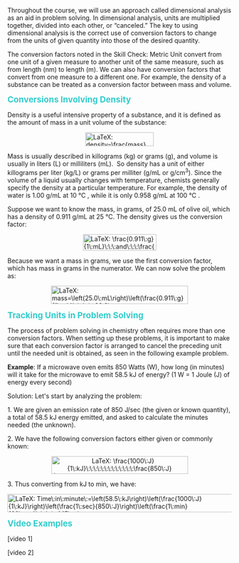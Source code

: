 <p>Throughout the course, we will use an approach called dimensional analysis as an aid in problem solving. In dimensional analysis, units are multiplied together, divided into each other, or &ldquo;canceled.&rdquo; The key to using dimensional analysis is the correct use of conversion factors to change from the units of given quantity into those of the desired quantity.</p>
<p>The conversion factors noted in the Skill Check: Metric Unit convert from one unit of a given measure to another unit of the same measure, such as from length (nm) to length (m). We can also have conversion factors that convert from one measure to a different one. For example, the density of a substance can be treated as a conversion factor between mass and volume.</p>
<p><span style="font-size: 14pt; color: #33cccc;"><strong>Conversions Involving Density<br /></strong></span></p>
<p>Density is a useful intensive property of a substance, and it is defined as the amount of mass in a unit volume of the substance:</p>
<p><img class="equation_image" style="display: block; margin-left: auto; margin-right: auto;" title="density=\frac{mass}{volume}" src="https://psu.instructure.com/equation_images/density%253D%255Cfrac%257Bmass%257D%257Bvolume%257D" alt="LaTeX: density=\frac{mass}{volume}" width="154" height="31" data-equation-content="density=\frac{mass}{volume}" data-mathml="&lt;math xmlns=&quot;http://www.w3.org/1998/Math/MathML&quot;&gt;
  &lt;mi&gt;d&lt;/mi&gt;
  &lt;mi&gt;e&lt;/mi&gt;
  &lt;mi&gt;n&lt;/mi&gt;
  &lt;mi&gt;s&lt;/mi&gt;
  &lt;mi&gt;i&lt;/mi&gt;
  &lt;mi&gt;t&lt;/mi&gt;
  &lt;mi&gt;y&lt;/mi&gt;
  &lt;mo&gt;=&lt;/mo&gt;
  &lt;mfrac&gt;
    &lt;mrow&gt;
      &lt;mi&gt;m&lt;/mi&gt;
      &lt;mi&gt;a&lt;/mi&gt;
      &lt;mi&gt;s&lt;/mi&gt;
      &lt;mi&gt;s&lt;/mi&gt;
    &lt;/mrow&gt;
    &lt;mrow&gt;
      &lt;mi&gt;v&lt;/mi&gt;
      &lt;mi&gt;o&lt;/mi&gt;
      &lt;mi&gt;l&lt;/mi&gt;
      &lt;mi&gt;u&lt;/mi&gt;
      &lt;mi&gt;m&lt;/mi&gt;
      &lt;mi&gt;e&lt;/mi&gt;
    &lt;/mrow&gt;
  &lt;/mfrac&gt;
&lt;/math&gt;" /></p>
<p>Mass is usually described in killograms (kg) or grams (g), and volume is usually in liters (L) or milliliters (mL).&nbsp; So density has a unit of either killograms per liter (kg/L) or grams per milliter (g/mL or g/cm<sup>3</sup>). Since the volume of a liquid usually changes with temperature, chemists generally specify the density at a particular temperature. For example, the density of water is 1.00 g/mL at 10 &deg;C , while it is only 0.958 g/mL at 100 &deg;C .</p>
<p>Suppose we want to know the mass, in grams, of 25.0 mL of olive oil, which has a density of 0.911 g/mL at 25 &deg;C. The density gives us the conversion factor:</p>
<p><img class="equation_image" style="display: block; margin-left: auto; margin-right: auto;" title="\frac{0.911\:g}{1\:mL}\:\:\:and\:\:\:\frac{1\:mL}{0.911\:g}" src="https://psu.instructure.com/equation_images/%255Cfrac%257B0.911%255C%253Ag%257D%257B1%255C%253AmL%257D%255C%253A%255C%253A%255C%253Aand%255C%253A%255C%253A%255C%253A%255Cfrac%257B1%255C%253AmL%257D%257B0.911%255C%253Ag%257D" alt="LaTeX: \frac{0.911\:g}{1\:mL}\:\:\:and\:\:\:\frac{1\:mL}{0.911\:g}" width="165" height="37" data-equation-content="\frac{0.911\:g}{1\:mL}\:\:\:and\:\:\:\frac{1\:mL}{0.911\:g}" data-mathml="&lt;math xmlns=&quot;http://www.w3.org/1998/Math/MathML&quot;&gt;
  &lt;mfrac&gt;
    &lt;mrow&gt;
      &lt;mn&gt;0.911&lt;/mn&gt;
      &lt;mspace width=&quot;mediummathspace&quot; /&gt;
      &lt;mi&gt;g&lt;/mi&gt;
    &lt;/mrow&gt;
    &lt;mrow&gt;
      &lt;mn&gt;1&lt;/mn&gt;
      &lt;mspace width=&quot;mediummathspace&quot; /&gt;
      &lt;mi&gt;m&lt;/mi&gt;
      &lt;mi&gt;L&lt;/mi&gt;
    &lt;/mrow&gt;
  &lt;/mfrac&gt;
  &lt;mspace width=&quot;mediummathspace&quot; /&gt;
  &lt;mspace width=&quot;mediummathspace&quot; /&gt;
  &lt;mspace width=&quot;mediummathspace&quot; /&gt;
  &lt;mi&gt;a&lt;/mi&gt;
  &lt;mi&gt;n&lt;/mi&gt;
  &lt;mi&gt;d&lt;/mi&gt;
  &lt;mspace width=&quot;mediummathspace&quot; /&gt;
  &lt;mspace width=&quot;mediummathspace&quot; /&gt;
  &lt;mspace width=&quot;mediummathspace&quot; /&gt;
  &lt;mfrac&gt;
    &lt;mrow&gt;
      &lt;mn&gt;1&lt;/mn&gt;
      &lt;mspace width=&quot;mediummathspace&quot; /&gt;
      &lt;mi&gt;m&lt;/mi&gt;
      &lt;mi&gt;L&lt;/mi&gt;
    &lt;/mrow&gt;
    &lt;mrow&gt;
      &lt;mn&gt;0.911&lt;/mn&gt;
      &lt;mspace width=&quot;mediummathspace&quot; /&gt;
      &lt;mi&gt;g&lt;/mi&gt;
    &lt;/mrow&gt;
  &lt;/mfrac&gt;
&lt;/math&gt;" /></p>
<p>Because we want a mass in grams, we use the first conversion factor, which has mass in grams in the numerator. We can now solve the problem as:</p>
<p><img class="equation_image" style="display: block; margin-left: auto; margin-right: auto;" title="mass=\left(25.0\:mL\right)\left(\frac{0.911\:g}{1\:mL}\right)=22.8\:g" src="https://psu.instructure.com/equation_images/mass%253D%255Cleft%252825.0%255C%253AmL%255Cright%2529%255Cleft%2528%255Cfrac%257B0.911%255C%253Ag%257D%257B1%255C%253AmL%257D%255Cright%2529%253D22.8%255C%253Ag" alt="LaTeX: mass=\left(25.0\:mL\right)\left(\frac{0.911\:g}{1\:mL}\right)=22.8\:g" width="308" height="41" data-equation-content="mass=\left(25.0\:mL\right)\left(\frac{0.911\:g}{1\:mL}\right)=22.8\:g" data-mathml="&lt;math xmlns=&quot;http://www.w3.org/1998/Math/MathML&quot;&gt;
  &lt;mi&gt;m&lt;/mi&gt;
  &lt;mi&gt;a&lt;/mi&gt;
  &lt;mi&gt;s&lt;/mi&gt;
  &lt;mi&gt;s&lt;/mi&gt;
  &lt;mo&gt;=&lt;/mo&gt;
  &lt;mrow&gt;
    &lt;mo&gt;(&lt;/mo&gt;
    &lt;mrow&gt;
      &lt;mn&gt;25.0&lt;/mn&gt;
      &lt;mspace width=&quot;mediummathspace&quot; /&gt;
      &lt;mi&gt;m&lt;/mi&gt;
      &lt;mi&gt;L&lt;/mi&gt;
    &lt;/mrow&gt;
    &lt;mo&gt;)&lt;/mo&gt;
  &lt;/mrow&gt;
  &lt;mrow&gt;
    &lt;mo&gt;(&lt;/mo&gt;
    &lt;mfrac&gt;
      &lt;mrow&gt;
        &lt;mn&gt;0.911&lt;/mn&gt;
        &lt;mspace width=&quot;mediummathspace&quot; /&gt;
        &lt;mi&gt;g&lt;/mi&gt;
      &lt;/mrow&gt;
      &lt;mrow&gt;
        &lt;mn&gt;1&lt;/mn&gt;
        &lt;mspace width=&quot;mediummathspace&quot; /&gt;
        &lt;mi&gt;m&lt;/mi&gt;
        &lt;mi&gt;L&lt;/mi&gt;
      &lt;/mrow&gt;
    &lt;/mfrac&gt;
    &lt;mo&gt;)&lt;/mo&gt;
  &lt;/mrow&gt;
  &lt;mo&gt;=&lt;/mo&gt;
  &lt;mn&gt;22.8&lt;/mn&gt;
  &lt;mspace width=&quot;mediummathspace&quot; /&gt;
  &lt;mi&gt;g&lt;/mi&gt;
&lt;/math&gt;" /></p>
<p><span style="font-size: 14pt; color: #33cccc;"><strong>Tracking Units in Problem Solving<br /></strong></span></p>
<p>The process of problem solving in chemistry often requires more than one conversion factors. When setting up these problems, it is important to make sure that each conversion factor is arranged to cancel the preceding unit until the needed unit is obtained, as seen in the following example problem.</p>
<p><strong>Example</strong>: If a microwave oven emits 850 Watts (W), how long (in minutes) will it take for the microwave to emit 58.5 kJ of energy? (1 W = 1 Joule (J) of energy every second)</p>
<p>Solution: Let's start by analyzing the problem:</p>
<p>1. We are given an emission rate of 850 J/sec (the given or known quantity), a total of 58.5 kJ energy emitted, and asked to calculate the minutes needed (the unknown).</p>
<p>2. We have the following conversion factors either given or commonly known:</p>
<p style="text-align: center;"><img class="equation_image" title="\frac{1000\:J}{1\:kJ}\:\:\:\:\:\:\:\:\:\:\:\:\:\frac{850\:J}{1\:sec}\:\:\:\:\:\:\:\:\:\:\:\:\:\frac{1\:min}{60\:sec}" src="https://psu.instructure.com/equation_images/%255Cfrac%257B1000%255C%253AJ%257D%257B1%255C%253AkJ%257D%255C%253A%255C%253A%255C%253A%255C%253A%255C%253A%255C%253A%255C%253A%255C%253A%255C%253A%255C%253A%255C%253A%255C%253A%255C%253A%255Cfrac%257B850%255C%253AJ%257D%257B1%255C%253Asec%257D%255C%253A%255C%253A%255C%253A%255C%253A%255C%253A%255C%253A%255C%253A%255C%253A%255C%253A%255C%253A%255C%253A%255C%253A%255C%253A%255Cfrac%257B1%255C%253Amin%257D%257B60%255C%253Asec%257D" alt="LaTeX: \frac{1000\:J}{1\:kJ}\:\:\:\:\:\:\:\:\:\:\:\:\:\frac{850\:J}{1\:sec}\:\:\:\:\:\:\:\:\:\:\:\:\:\frac{1\:min}{60\:sec}" width="307" height="40" data-equation-content="\frac{1000\:J}{1\:kJ}\:\:\:\:\:\:\:\:\:\:\:\:\:\frac{850\:J}{1\:sec}\:\:\:\:\:\:\:\:\:\:\:\:\:\frac{1\:min}{60\:sec}" data-mathml="&lt;math xmlns=&quot;http://www.w3.org/1998/Math/MathML&quot;&gt;
  &lt;mfrac&gt;
    &lt;mrow&gt;
      &lt;mn&gt;1000&lt;/mn&gt;
      &lt;mspace width=&quot;mediummathspace&quot; /&gt;
      &lt;mi&gt;J&lt;/mi&gt;
    &lt;/mrow&gt;
    &lt;mrow&gt;
      &lt;mn&gt;1&lt;/mn&gt;
      &lt;mspace width=&quot;mediummathspace&quot; /&gt;
      &lt;mi&gt;k&lt;/mi&gt;
      &lt;mi&gt;J&lt;/mi&gt;
    &lt;/mrow&gt;
  &lt;/mfrac&gt;
  &lt;mspace width=&quot;mediummathspace&quot; /&gt;
  &lt;mspace width=&quot;mediummathspace&quot; /&gt;
  &lt;mspace width=&quot;mediummathspace&quot; /&gt;
  &lt;mspace width=&quot;mediummathspace&quot; /&gt;
  &lt;mspace width=&quot;mediummathspace&quot; /&gt;
  &lt;mspace width=&quot;mediummathspace&quot; /&gt;
  &lt;mspace width=&quot;mediummathspace&quot; /&gt;
  &lt;mspace width=&quot;mediummathspace&quot; /&gt;
  &lt;mspace width=&quot;mediummathspace&quot; /&gt;
  &lt;mspace width=&quot;mediummathspace&quot; /&gt;
  &lt;mspace width=&quot;mediummathspace&quot; /&gt;
  &lt;mspace width=&quot;mediummathspace&quot; /&gt;
  &lt;mspace width=&quot;mediummathspace&quot; /&gt;
  &lt;mfrac&gt;
    &lt;mrow&gt;
      &lt;mn&gt;850&lt;/mn&gt;
      &lt;mspace width=&quot;mediummathspace&quot; /&gt;
      &lt;mi&gt;J&lt;/mi&gt;
    &lt;/mrow&gt;
    &lt;mrow&gt;
      &lt;mn&gt;1&lt;/mn&gt;
      &lt;mspace width=&quot;mediummathspace&quot; /&gt;
      &lt;mi&gt;s&lt;/mi&gt;
      &lt;mi&gt;e&lt;/mi&gt;
      &lt;mi&gt;c&lt;/mi&gt;
    &lt;/mrow&gt;
  &lt;/mfrac&gt;
  &lt;mspace width=&quot;mediummathspace&quot; /&gt;
  &lt;mspace width=&quot;mediummathspace&quot; /&gt;
  &lt;mspace width=&quot;mediummathspace&quot; /&gt;
  &lt;mspace width=&quot;mediummathspace&quot; /&gt;
  &lt;mspace width=&quot;mediummathspace&quot; /&gt;
  &lt;mspace width=&quot;mediummathspace&quot; /&gt;
  &lt;mspace width=&quot;mediummathspace&quot; /&gt;
  &lt;mspace width=&quot;mediummathspace&quot; /&gt;
  &lt;mspace width=&quot;mediummathspace&quot; /&gt;
  &lt;mspace width=&quot;mediummathspace&quot; /&gt;
  &lt;mspace width=&quot;mediummathspace&quot; /&gt;
  &lt;mspace width=&quot;mediummathspace&quot; /&gt;
  &lt;mspace width=&quot;mediummathspace&quot; /&gt;
  &lt;mfrac&gt;
    &lt;mrow&gt;
      &lt;mn&gt;1&lt;/mn&gt;
      &lt;mspace width=&quot;mediummathspace&quot; /&gt;
      &lt;mi&gt;m&lt;/mi&gt;
      &lt;mi&gt;i&lt;/mi&gt;
      &lt;mi&gt;n&lt;/mi&gt;
    &lt;/mrow&gt;
    &lt;mrow&gt;
      &lt;mn&gt;60&lt;/mn&gt;
      &lt;mspace width=&quot;mediummathspace&quot; /&gt;
      &lt;mi&gt;s&lt;/mi&gt;
      &lt;mi&gt;e&lt;/mi&gt;
      &lt;mi&gt;c&lt;/mi&gt;
    &lt;/mrow&gt;
  &lt;/mfrac&gt;
&lt;/math&gt;" /></p>
<p>3. Thus converting from kJ to min, we have:</p>
<p><img class="equation_image" style="display: block; margin-left: auto; margin-right: auto;" title="Time\:in\:minute\:=\left(58.5\:kJ\right)\left(\frac{1000\:J}{1\:kJ}\right)\left(\frac{1\:sec}{850\:J}\right)\left(\frac{1\:min}{60\:sec}\right)=1.15\:min" src="https://psu.instructure.com/equation_images/Time%255C%253Ain%255C%253Aminute%255C%253A%253D%255Cleft%252858.5%255C%253AkJ%255Cright%2529%255Cleft%2528%255Cfrac%257B1000%255C%253AJ%257D%257B1%255C%253AkJ%257D%255Cright%2529%255Cleft%2528%255Cfrac%257B1%255C%253Asec%257D%257B850%255C%253AJ%257D%255Cright%2529%255Cleft%2528%255Cfrac%257B1%255C%253Amin%257D%257B60%255C%253Asec%257D%255Cright%2529%253D1.15%255C%253Amin" alt="LaTeX: Time\:in\:minute\:=\left(58.5\:kJ\right)\left(\frac{1000\:J}{1\:kJ}\right)\left(\frac{1\:sec}{850\:J}\right)\left(\frac{1\:min}{60\:sec}\right)=1.15\:min" width="559" height="41" data-equation-content="Time\:in\:minute\:=\left(58.5\:kJ\right)\left(\frac{1000\:J}{1\:kJ}\right)\left(\frac{1\:sec}{850\:J}\right)\left(\frac{1\:min}{60\:sec}\right)=1.15\:min" data-mathml="&lt;math xmlns=&quot;http://www.w3.org/1998/Math/MathML&quot;&gt;
  &lt;mi&gt;T&lt;/mi&gt;
  &lt;mi&gt;i&lt;/mi&gt;
  &lt;mi&gt;m&lt;/mi&gt;
  &lt;mi&gt;e&lt;/mi&gt;
  &lt;mspace width=&quot;mediummathspace&quot; /&gt;
  &lt;mi&gt;i&lt;/mi&gt;
  &lt;mi&gt;n&lt;/mi&gt;
  &lt;mspace width=&quot;mediummathspace&quot; /&gt;
  &lt;mi&gt;m&lt;/mi&gt;
  &lt;mi&gt;i&lt;/mi&gt;
  &lt;mi&gt;n&lt;/mi&gt;
  &lt;mi&gt;u&lt;/mi&gt;
  &lt;mi&gt;t&lt;/mi&gt;
  &lt;mi&gt;e&lt;/mi&gt;
  &lt;mspace width=&quot;mediummathspace&quot; /&gt;
  &lt;mo&gt;=&lt;/mo&gt;
  &lt;mrow&gt;
    &lt;mo&gt;(&lt;/mo&gt;
    &lt;mrow&gt;
      &lt;mn&gt;58.5&lt;/mn&gt;
      &lt;mspace width=&quot;mediummathspace&quot; /&gt;
      &lt;mi&gt;k&lt;/mi&gt;
      &lt;mi&gt;J&lt;/mi&gt;
    &lt;/mrow&gt;
    &lt;mo&gt;)&lt;/mo&gt;
  &lt;/mrow&gt;
  &lt;mrow&gt;
    &lt;mo&gt;(&lt;/mo&gt;
    &lt;mfrac&gt;
      &lt;mrow&gt;
        &lt;mn&gt;1000&lt;/mn&gt;
        &lt;mspace width=&quot;mediummathspace&quot; /&gt;
        &lt;mi&gt;J&lt;/mi&gt;
      &lt;/mrow&gt;
      &lt;mrow&gt;
        &lt;mn&gt;1&lt;/mn&gt;
        &lt;mspace width=&quot;mediummathspace&quot; /&gt;
        &lt;mi&gt;k&lt;/mi&gt;
        &lt;mi&gt;J&lt;/mi&gt;
      &lt;/mrow&gt;
    &lt;/mfrac&gt;
    &lt;mo&gt;)&lt;/mo&gt;
  &lt;/mrow&gt;
  &lt;mrow&gt;
    &lt;mo&gt;(&lt;/mo&gt;
    &lt;mfrac&gt;
      &lt;mrow&gt;
        &lt;mn&gt;1&lt;/mn&gt;
        &lt;mspace width=&quot;mediummathspace&quot; /&gt;
        &lt;mi&gt;s&lt;/mi&gt;
        &lt;mi&gt;e&lt;/mi&gt;
        &lt;mi&gt;c&lt;/mi&gt;
      &lt;/mrow&gt;
      &lt;mrow&gt;
        &lt;mn&gt;850&lt;/mn&gt;
        &lt;mspace width=&quot;mediummathspace&quot; /&gt;
        &lt;mi&gt;J&lt;/mi&gt;
      &lt;/mrow&gt;
    &lt;/mfrac&gt;
    &lt;mo&gt;)&lt;/mo&gt;
  &lt;/mrow&gt;
  &lt;mrow&gt;
    &lt;mo&gt;(&lt;/mo&gt;
    &lt;mfrac&gt;
      &lt;mrow&gt;
        &lt;mn&gt;1&lt;/mn&gt;
        &lt;mspace width=&quot;mediummathspace&quot; /&gt;
        &lt;mi&gt;m&lt;/mi&gt;
        &lt;mi&gt;i&lt;/mi&gt;
        &lt;mi&gt;n&lt;/mi&gt;
      &lt;/mrow&gt;
      &lt;mrow&gt;
        &lt;mn&gt;60&lt;/mn&gt;
        &lt;mspace width=&quot;mediummathspace&quot; /&gt;
        &lt;mi&gt;s&lt;/mi&gt;
        &lt;mi&gt;e&lt;/mi&gt;
        &lt;mi&gt;c&lt;/mi&gt;
      &lt;/mrow&gt;
    &lt;/mfrac&gt;
    &lt;mo&gt;)&lt;/mo&gt;
  &lt;/mrow&gt;
  &lt;mo&gt;=&lt;/mo&gt;
  &lt;mn&gt;1.15&lt;/mn&gt;
  &lt;mspace width=&quot;mediummathspace&quot; /&gt;
  &lt;mi&gt;m&lt;/mi&gt;
  &lt;mi&gt;i&lt;/mi&gt;
  &lt;mi&gt;n&lt;/mi&gt;
&lt;/math&gt;" /></p>
<p><span style="font-size: 14pt; color: #33cccc;"><strong>Video Examples</strong></span></p>

[video 1]

[video 2]

